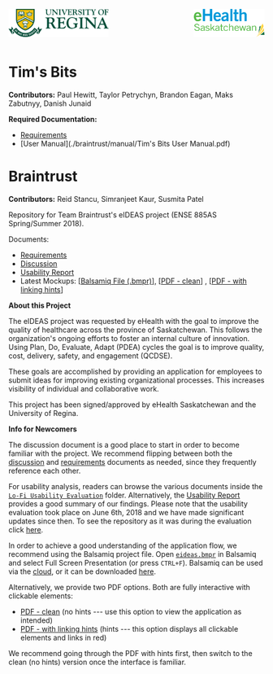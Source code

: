 <p>
  <img align="left" src="/uofr_logo.jpg" alt="U of R logo" width="39.055%"/>
  <img align="right" src="/ehealth_logo.png" alt="eHealth logo" width="27.5%"/>
</p>

<br/><br/><br/><br/>

# Tim's Bits

**Contributors:** Paul Hewitt, Taylor Petrychyn, Brandon Eagan, Maks Zabutnyy, Danish Junaid

**Required Documentation:**
* [Requirements](./requirements.md)
* [User Manual](./braintrust/manual/Tim's Bits User Manual.pdf)
      

# Braintrust

**Contributors:** Reid Stancu, Simranjeet Kaur, Susmita Patel

Repository for Team Braintrust's eIDEAS project (ENSE 885AS Spring/Summer 2018).

Documents:

* [Requirements](./requirements.md)
* [Discussion](./discussions.md)
* [Usability Report](./Lo-Fi%20Usability%20Evaluation/milestone3_usability_report.pdf)
* Latest Mockups: \[[Balsamiq File (.bmpr)](./mockups/eideas.bmpr)\], \[[PDF - clean](./mockups/eideas.pdf)\] , \[[PDF - with linking hints](./mockups/eideas_with_link_hints.pdf)\]

**About this Project**

The eIDEAS project was requested by eHealth with the goal to improve the quality of healthcare across the province of Saskatchewan. This follows the organization's ongoing efforts to foster an internal culture of innovation. Using Plan, Do, Evaluate, Adapt (PDEA) cycles the goal is to improve quality, cost, delivery, safety, and engagement (QCDSE).

These goals are accomplished by providing an application for employees to submit ideas for improving existing organizational processes. This increases visibility of individual and collaborative work.

This project has been signed/approved by eHealth Saskatchewan and the University of Regina.

**Info for Newcomers**

The discussion document is a good place to start in order to become familiar with the project. We recommend flipping between both the [discussion](./discussions.md) and [requirements](./requirements.md) documents as needed, since they frequently reference each other.

For usability analysis, readers can browse the various documents inside the [`Lo-Fi Usability Evaluation`](./Lo-Fi%20Usability%20Evaluation/) folder. Alternatively, the [Usability Report](./Lo-Fi%20Usability%20Evaluation/milestone3_usability_report.pdf) provides a good summary of our findings. Please note that the usability evaluation took place on June 6th, 2018 and we have made significant updates since then. To see the repository as it was during the evaluation click [here](https://github.com/rstancu/braintrust/tree/7920cbf20be68881166602534009c68aa3ea995a).

In order to achieve a good understanding of the application flow, we recommend using the Balsamiq project file. Open [`eideas.bmpr`](./mockups/eideas.bmpr) in Balsamiq and select Full Screen Presentation (or press `CTRL+F`). Balsamiq can be used via the [cloud](https://balsamiq.cloud/), or it can be downloaded [here](https://balsamiq.com/download/).

Alternatively, we provide two PDF options. Both are fully interactive with clickable elements:

* [PDF - clean](./mockups/eideas.pdf) (no hints --- use this option to view the application as intended)
* [PDF - with linking hints](./mockups/eideas_with_link_hints.pdf) (hints --- this option displays all clickable elements and links in red)

We recommend going through the PDF with hints first, then switch to the clean (no hints) version once the interface is familiar.
